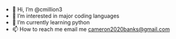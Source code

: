 - 👋 Hi, I’m @cmillion3
- 👀 I’m interested in major coding languages
- 🌱 I’m currently learning python
- 📫 How to reach me email me cameron2020banks@gmail.com

<!---
cmillion3/cmillion3 is a ✨ special ✨ repository because its `README.md` (this file) appears on your GitHub profile.
You can click the Preview link to take a look at your changes.
--->

